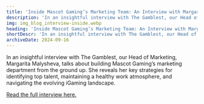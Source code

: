 ```yaml
---
title: 'Inside Mascot Gaming’s Marketing Team: An Interview with Margarita Malysheva'
description: 'In an insightful interview with The Gamblest, our Head of Marketing, Margarita Malysheva, talks about building Mascot Gaming`s marketing department from the ground up.'
img: img_blog_interview-inside.webp
heading: 'Inside Mascot Gaming’s Marketing Team: An Interview with Margarita Malysheva'
shortDescr: 'In an insightful interview with The Gamblest, our Head of Marketing, Margarita Malysheva, talks about building Mascot Gaming`s marketing department from the ground up. She reveals her key strategies for identifying top talent, maintaining a healthy work atmosphere, and navigating the evolving iGaming landscape.'
archiveDate: 2024-09-16
---
```

In an insightful interview with The Gamblest, our Head of Marketing, Margarita Malysheva, talks about building Mascot Gaming’s marketing department from the ground up. She reveals her key strategies for identifying top talent, maintaining a healthy work atmosphere, and navigating the evolving iGaming landscape.

<a href="https://www.thegamblest.com/igaming-talks-interview-with-mascot-gamings-margarita-malysheva/" target="_blank" rel="dofollow">Read the full interview here.</a>
